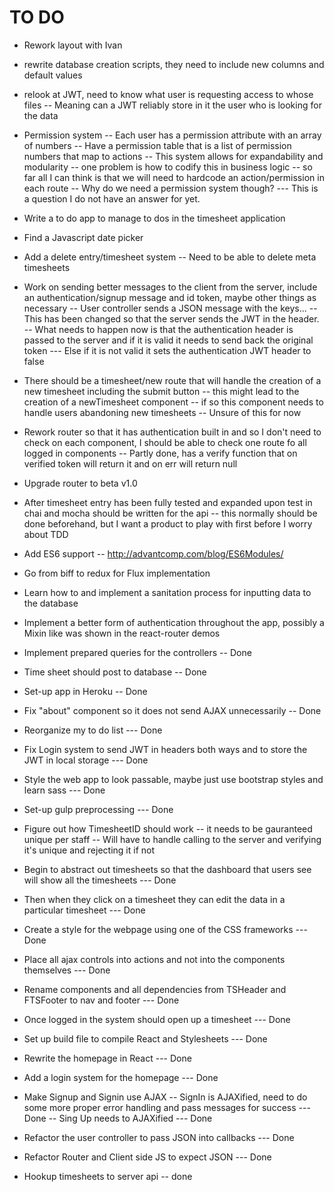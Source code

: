# TO DO

* Rework layout with Ivan
* rewrite database creation scripts, they need to include new columns and default values

* relook at JWT, need to know what user is requesting access to whose files
-- Meaning can a JWT reliably store in it the user who is looking for the data
* Permission system
-- Each user has a permission attribute with an array of numbers
-- Have a permission table that is a list of permission numbers that map to actions
-- This system allows for expandability and modularity
-- one problem is how to codify this in business logic
-- so far all I can think is that we will need to hardcode an action/permission in each route
-- Why do we need a permission system though?
--- This is a question I do not have an answer for yet.

* Write a to do app to manage to dos in the timesheet application

* Find a Javascript date picker

* Add a delete entry/timesheet system
-- Need to be able to delete meta timesheets


* Work on sending better messages to the client from the server, include an authentication/signup message and id token, maybe other things as necessary
-- User controller sends a JSON message with the keys...
-- This has been changed so that the server sends the JWT in the header.
-- What needs to happen now is that the authentication header is passed to the server and if it is valid it needs to send back the original token
--- Else if it is not valid it sets the authentication JWT header to false

* There should be a timesheet/new route that will handle the creation of a new timesheet including the submit button
-- this might lead to the creation of a newTimesheet component
-- if so this component needs to handle users abandoning new timesheets
-- Unsure of this for now


* Rework router so that it has authentication built in and so I don't need to check on each component, I should be able to check one route fo all logged in components
-- Partly done, has a verify function that on verified token will return it and on err will return null

* Upgrade router to beta v1.0

* After timesheet entry has been fully tested and expanded upon test in chai and mocha should be written for the api
-- this normally should be done beforehand, but I want a product to play with first before I worry about TDD

* Add ES6 support
-- http://advantcomp.com/blog/ES6Modules/

* Go from biff to redux for Flux implementation



* Learn how to and implement a sanitation process for inputting data to the database

* Implement a better form of authentication throughout the app, possibly a Mixin like was shown in the react-router demos

* Implement prepared queries for the controllers
-- Done

* Time sheet should post to database
-- Done

* Set-up app in Heroku
-- Done

* Fix "about" component so it does not send AJAX unnecessarily
-- Done

* Reorganize my to do list
--- Done

* Fix Login system to send JWT in headers both ways and to store the JWT in local storage
--- Done

* Style the web app to look passable, maybe just use bootstrap styles and learn sass
--- Done
* Set-up gulp preprocessing
--- Done

* Figure out how TimesheetID should work
-- it needs to be gauranteed unique per staff
-- Will have to handle calling to the server and verifying it's unique and rejecting it if not

* Begin to abstract out timesheets so that the dashboard that users see will show all the timesheets
--- Done

* Then when they click on a timesheet they can edit the data in a particular timesheet
--- Done

* Create a style for the webpage using one of the CSS frameworks
--- Done

* Place all ajax controls into actions and not into the components themselves
--- Done

* Rename components and all dependencies from TSHeader and FTSFooter to nav and footer
--- Done

* Once logged in the system should open up a timesheet
--- Done

* Set up build file to compile React and Stylesheets
--- Done
* Rewrite the homepage in React
--- Done

* Add a login system for the homepage
--- Done

* Make Signup and Signin use AJAX
-- SignIn is AJAXified, need to do some more proper error handling and pass messages for success
--- Done
-- Sing Up needs to AJAXified
--- Done

* Refactor the user controller to pass JSON into callbacks
--- Done

* Refactor Router and Client side JS to expect JSON
--- Done

* Hookup timesheets to server api
-- done
